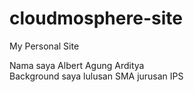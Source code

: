 # cloudmosphere-site
My Personal Site

Nama saya Albert Agung Arditya
<br>
Background saya lulusan SMA jurusan IPS
